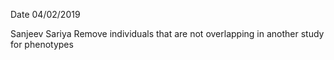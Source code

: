 Date 04/02/2019

Sanjeev Sariya
Remove individuals that are not overlapping in another study for phenotypes